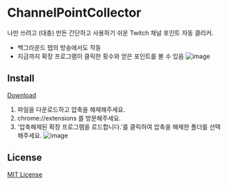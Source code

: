 # ChannelPointCollector
나만 쓰려고 (대충) 만든 간단하고 사용하기 쉬운 Twitch 채널 포인트 자동 클리커.  
- 백그라운드 탭의 방송에서도 작동
- 지금까지 확장 프로그램이 클릭한 횟수와 얻은 포인트를 볼 수 있음
![image](https://user-images.githubusercontent.com/30457148/117053223-a9f18280-ad53-11eb-9654-3dc68cf475aa.png)

## Install
[Download](https://github.com/khk4912/ChannelPointCollector/releases)

1. 파일을 다운로드하고 압축을 해제해주세요.
2. chrome://extensions 를 방문해주세요.
3. '압축해제된 확장 프로그램을 로드합니다.'를 클릭하여 압축을 해제한 폴더를 선택해주세요.
![image](https://user-images.githubusercontent.com/30457148/117053447-ed4bf100-ad53-11eb-8ff7-5ff426ec38c2.png)

## License
[MIT License](https://github.com/khk4912/ChannelPointCollector/blob/master/LICENSE)